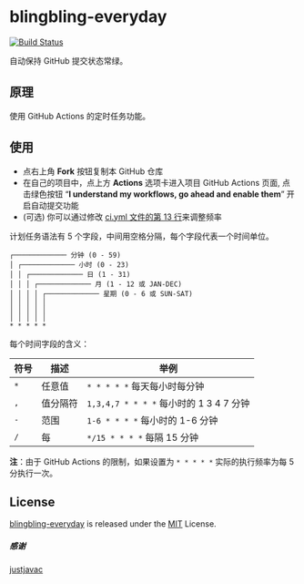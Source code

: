 # blingbling-everyday

[![Build Status](https://github.com/eyea/blingbling-everyday/workflows/CI/badge.svg?branch=master&event=status)](https://github.com/eyea/blingbling-everyday/actions)

自动保持 GitHub 提交状态常绿。

## 原理

使用 GitHub Actions 的定时任务功能。

## 使用

- 点右上角 **Fork** 按钮复制本 GitHub 仓库
- 在自己的项目中，点上方 **Actions** 选项卡进入项目 GitHub Actions 页面, 点击绿色按钮 “**I understand my workflows, go ahead and enable them**” 开启自动提交功能
- (可选) 你可以通过修改 [ci.yml 文件的第 13 行](https://github.com/eyea/blingbling-everyday/blob/master/.github/workflows/ci.yml#L13)来调整频率

计划任务语法有 5 个字段，中间用空格分隔，每个字段代表一个时间单位。

```plain
┌───────────── 分钟 (0 - 59)
│ ┌───────────── 小时 (0 - 23)
│ │ ┌───────────── 日 (1 - 31)
│ │ │ ┌───────────── 月 (1 - 12 或 JAN-DEC)
│ │ │ │ ┌───────────── 星期 (0 - 6 或 SUN-SAT)
│ │ │ │ │
│ │ │ │ │
│ │ │ │ │
* * * * *
```

每个时间字段的含义：

|符号   | 描述        | 举例                                        |
| ----- | -----------| -------------------------------------------|
| `*`   | 任意值      | `* * * * *` 每天每小时每分钟                  |
| `,`   | 值分隔符    | `1,3,4,7 * * * *` 每小时的 1 3 4 7 分钟       |
| `-`   | 范围       | `1-6 * * * *` 每小时的 1-6 分钟               |
| `/`   | 每         | `*/15 * * * *` 每隔 15 分钟                  |

**注**：由于 GitHub Actions 的限制，如果设置为 `* * * * *` 实际的执行频率为每 5 分执行一次。

## License

[blingbling-everyday](https://github.com/eyea/blingbling-everyday) is released under the [MIT](./LICENSE) License.

##### 感谢
[justjavac](https://github.com/justjavac/auto-green)

